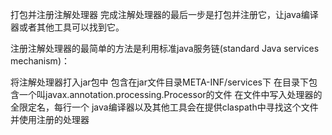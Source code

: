 打包并注册注解处理器
完成注解处理器的最后一步是打包并注册它，让java编译器或者其他工具可以找到它。

注册注解处理器的最简单的方法是利用标准java服务链(standard Java services mechanism)：

将注解处理器打入jar包中
包含在jar文件目录META-INF/services下
在目录下包含一个叫javax.annotation.processing.Processor的文件
在文件中写入处理器的全限定名，每行一个
java编译器以及其他工具会在提供claspath中寻找这个文件并使用注册的处理器